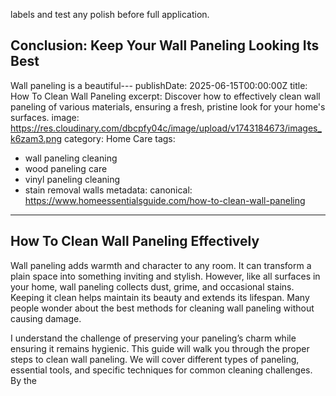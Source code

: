 
 labels and test any polish before full application.

## Conclusion: Keep Your Wall Paneling Looking Its Best

Wall paneling is a beautiful---
publishDate: 2025-06-15T00:00:00Z
title: How To Clean Wall Paneling
excerpt: Discover how to effectively clean wall paneling of various materials, ensuring a fresh, pristine look for your home's surfaces.
image: https://res.cloudinary.com/dbcpfy04c/image/upload/v1743184673/images_k6zam3.png
category: Home Care
tags:
  - wall paneling cleaning
  - wood paneling care
  - vinyl paneling cleaning
  - stain removal walls
metadata:
  canonical: https://www.homeessentialsguide.com/how-to-clean-wall-paneling
---

## How To Clean Wall Paneling Effectively

Wall paneling adds warmth and character to any room. It can transform a plain space into something inviting and stylish. However, like all surfaces in your home, wall paneling collects dust, grime, and occasional stains. Keeping it clean helps maintain its beauty and extends its lifespan. Many people wonder about the best methods for cleaning wall paneling without causing damage.

I understand the challenge of preserving your paneling’s charm while ensuring it remains hygienic. This guide will walk you through the proper steps to clean wall paneling. We will cover different types of paneling, essential tools, and specific techniques for common cleaning challenges. By the